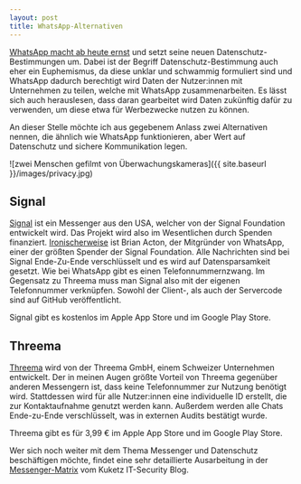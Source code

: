 ```yaml
---
layout: post
title: WhatsApp-Alternativen
---
```


[WhatsApp macht ab heute ernst](https://www.tagesschau.de/wirtschaft/verbraucher/whatsapp-messenger-facebook-datenschutz-101.html) und setzt seine neuen Datenschutz-Bestimmungen um. Dabei ist der Begriff Datenschutz-Bestimmung auch eher ein Euphemismus, da diese unklar und schwammig formuliert sind und WhatsApp dadurch berechtigt wird Daten der Nutzer:innen mit Unternehmen zu teilen, welche mit WhatsApp zusammenarbeiten. Es lässt sich auch herauslesen, dass daran gearbeitet wird Daten zukünftig dafür zu verwenden, um diese etwa für Werbezwecke nutzen zu können.

An dieser Stelle möchte ich aus gegebenem Anlass zwei Alternativen nennen, die ähnlich wie WhatsApp funktionieren, aber Wert auf Datenschutz und sichere Kommunikation legen. 

![zwei Menschen gefilmt von Überwachungskameras]({{ site.baseurl }}/images/privacy.jpg)

## Signal

[Signal](https://www.signal.org/de/) ist ein Messenger aus den USA, welcher von der Signal Foundation entwickelt wird. Das Projekt wird also im Wesentlichen durch Spenden finanziert. [Ironischerweise](https://www.wired.com/story/signal-foundation-whatsapp-brian-acton/) ist Brian Acton, der Mitgründer von WhatsApp, einer der größten Spender der Signal Foundation.
Alle Nachrichten sind bei Signal Ende-Zu-Ende verschlüsselt und es wird auf Datensparsamkeit gesetzt. Wie bei WhatsApp gibt es einen Telefonnummernzwang. Im Gegensatz zu Threema muss man Signal also mit der eigenen Telefonnummer verknüpfen. Sowohl der Client-, als auch der Servercode sind auf GitHub veröffentlicht. 

Signal gibt es kostenlos im Apple App Store und im Google Play Store. 

## Threema

[Threema](https://threema.ch/de/) wird von der Threema GmbH, einem Schweizer Unternehmen entwickelt. Der in meinen Augen größte Vorteil von Threema gegenüber anderen Messengern ist, dass keine Telefonnummer zur Nutzung benötigt wird. Stattdessen wird für alle Nutzer:innen eine individuelle ID erstellt, die zur Kontaktaufnahme genutzt werden kann. Außerdem werden alle Chats Ende-zu-Ende verschlüsselt, was in externen Audits bestätigt wurde. 

Threema gibt es für 3,99 € im Apple App Store und im Google Play Store. 

Wer sich noch weiter mit dem Thema Messenger und Datenschutz beschäftigen möchte, findet eine sehr detaillierte Ausarbeitung in der [Messenger-Matrix](https://www.messenger-matrix.de/) vom Kuketz IT-Security Blog. 
